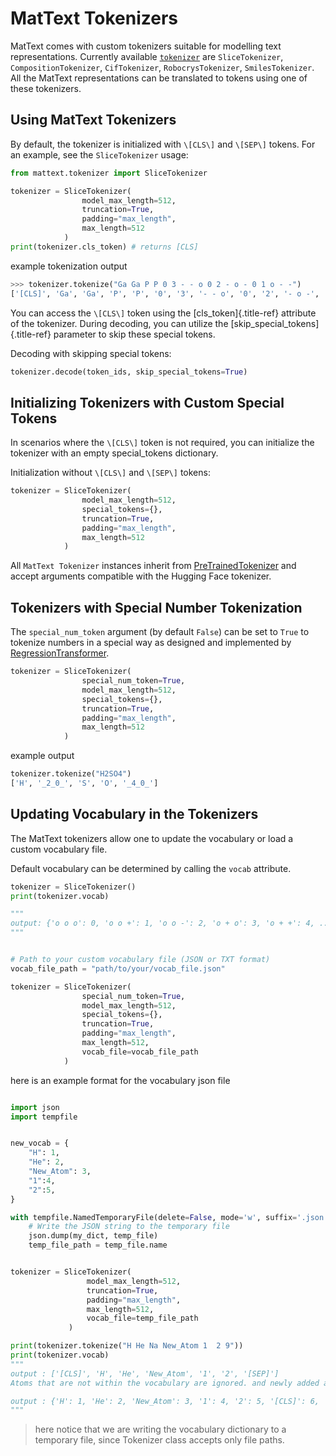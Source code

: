 # MatText Tokenizers

MatText comes with custom tokenizers suitable for modelling text representations.
Currently available [`tokenizer`](api.md#mattext.tokenizer) are `SliceTokenizer`, `CompositionTokenizer`, `CifTokenizer`, `RobocrysTokenizer`, `SmilesTokenizer`. All the MatText representations can be translated to tokens using one of these tokenizers.


## Using MatText Tokenizers

By default, the tokenizer is initialized with `\[CLS\]` and `\[SEP\]`
tokens. For an example, see the `SliceTokenizer` usage: 

``` python
from mattext.tokenizer import SliceTokenizer

tokenizer = SliceTokenizer(
                model_max_length=512, 
                truncation=True, 
                padding="max_length", 
                max_length=512
            )
print(tokenizer.cls_token) # returns [CLS]
```
example tokenization output
```python
>>> tokenizer.tokenize("Ga Ga P P 0 3 - - o 0 2 - o - 0 1 o - -")
['[CLS]', 'Ga', 'Ga', 'P', 'P', '0', '3', '- - o', '0', '2', '- o -', '0', '1', 'o - -', '[SEP]']
```

You can access the `\[CLS\]` token using the [cls_token]{.title-ref}
attribute of the tokenizer. During decoding, you can utilize the
[skip_special_tokens]{.title-ref} parameter to skip these special
tokens.

Decoding with skipping special tokens:

``` python
tokenizer.decode(token_ids, skip_special_tokens=True)
```


## Initializing Tokenizers with Custom Special Tokens

In scenarios where the `\[CLS\]` token is not required, you can initialize
the tokenizer with an empty special_tokens dictionary.

Initialization without `\[CLS\]` and `\[SEP\]` tokens:

``` python
tokenizer = SliceTokenizer(
                model_max_length=512, 
                special_tokens={}, 
                truncation=True,
                padding="max_length", 
                max_length=512
            )
```

All `MatText Tokenizer` instances inherit from
[PreTrainedTokenizer](https://huggingface.co/docs/transformers/v4.40.1/en/main_classes/tokenizer#transformers.PreTrainedTokenizer) and accept arguments compatible with the Hugging Face tokenizer.

## Tokenizers with Special Number Tokenization

The `special_num_token` argument (by default `False`) can be
set to `True`  to tokenize numbers in a special way as designed and
implemented by
[RegressionTransformer](https://www.nature.com/articles/s42256-023-00639-z).

``` python
tokenizer = SliceTokenizer(
                special_num_token=True,
                model_max_length=512, 
                special_tokens={}, 
                truncation=True,
                padding="max_length", 
                max_length=512
            )
```

example output
```python
tokenizer.tokenize("H2SO4")
['H', '_2_0_', 'S', 'O', '_4_0_']

```


## Updating Vocabulary in the Tokenizers

The MatText tokenizers allow one to update the vocabulary or load a custom vocabulary file.

Default vocabulary can be determined by calling the `vocab` attribute.

``` python
tokenizer = SliceTokenizer()
print(tokenizer.vocab)

"""
output: {'o o o': 0, 'o o +': 1, 'o o -': 2, 'o + o': 3, 'o + +': 4, ....
"""
```

``` python

# Path to your custom vocabulary file (JSON or TXT format)
vocab_file_path = "path/to/your/vocab_file.json"

tokenizer = SliceTokenizer(
                special_num_token=True,
                model_max_length=512, 
                special_tokens={}, 
                truncation=True,
                padding="max_length", 
                max_length=512,
                vocab_file=vocab_file_path
            )
```

here is an example format for the vocabulary json file

``` python

import json
import tempfile


new_vocab = {
    "H": 1,
    "He": 2,
    "New_Atom": 3,
    "1":4,
    "2":5,
}

with tempfile.NamedTemporaryFile(delete=False, mode='w', suffix='.json') as temp_file:
    # Write the JSON string to the temporary file
    json.dump(my_dict, temp_file)
    temp_file_path = temp_file.name


tokenizer = SliceTokenizer(
                 model_max_length=512,
                 truncation=True,
                 padding="max_length",
                 max_length=512,
                 vocab_file=temp_file_path
             )

print(tokenizer.tokenize("H He Na New_Atom 1  2 9"))
print(tokenizer.vocab)
"""
output : ['[CLS]', 'H', 'He', 'New_Atom', '1', '2', '[SEP]']
Atoms that are not within the vocabulary are ignored. and newly added atoms are correctly tokenized.

output : {'H': 1, 'He': 2, 'New_Atom': 3, '1': 4, '2': 5, '[CLS]': 6, '[SEP]': 7}
"""

```

>here notice that we are writing the vocabulary dictionary to a temporary file, since Tokenizer class accepts only file paths.



